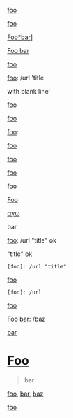 <!-- http://spec.commonmark.org/0.22/#link-reference-definitions -->

<!-- http://spec.commonmark.org/0.22/#example-146 -->
[foo]: /url "title"

[foo]

<!-- http://spec.commonmark.org/0.22/#example-147 -->
[foo]:
   /url
        'the title'

[foo]

<!-- http://spec.commonmark.org/0.22/#example-148 -->
[Foo*bar\]]:my_(url) 'title (with parens)'

[Foo*bar\]]

<!-- http://spec.commonmark.org/0.22/#example-149 -->
[Foo bar]:
<my url>
'title'

[Foo bar]

<!-- http://spec.commonmark.org/0.22/#example-150 -->
[foo]: /url '
title
line1
line2
'

[foo]

<!-- http://spec.commonmark.org/0.22/#example-151 -->
[foo]: /url 'title

with blank line'

[foo]

<!-- http://spec.commonmark.org/0.22/#example-152 -->
[foo]:
/url

[foo]

<!-- http://spec.commonmark.org/0.22/#example-153 -->
[foo]:

[foo]

<!-- http://spec.commonmark.org/0.22/#example-154 -->
[foo]: /url\bar\*baz "foo\"bar\baz"

[foo]

<!-- http://spec.commonmark.org/0.22/#example-155 -->
[foo]

[foo]: url

<!-- http://spec.commonmark.org/0.22/#example-156 -->
[foo]

[foo]: first
[foo]: second

<!-- http://spec.commonmark.org/0.22/#example-157 -->
[FOO]: /url

[Foo]

<!-- http://spec.commonmark.org/0.22/#example-158 -->
[ΑΓΩ]: /φου

[αγω]

<!-- http://spec.commonmark.org/0.22/#example-159 -->
[foo]: /url

<!-- http://spec.commonmark.org/0.22/#example-160 -->
[
foo
]: /url
bar

<!-- http://spec.commonmark.org/0.22/#example-161 -->
[foo]: /url "title" ok

<!-- http://spec.commonmark.org/0.22/#example-162 -->
[foo]: /url
"title" ok

<!-- http://spec.commonmark.org/0.22/#example-163 -->
    [foo]: /url "title"

[foo]

<!-- http://spec.commonmark.org/0.22/#example-164 -->
```
[foo]: /url
```

[foo]

<!-- http://spec.commonmark.org/0.22/#example-165 -->
Foo
[bar]: /baz

[bar]

<!-- http://spec.commonmark.org/0.22/#example-166 -->
# [Foo]
[foo]: /url
> bar

<!-- http://spec.commonmark.org/0.22/#example-167 -->
[foo]: /foo-url "foo"
[bar]: /bar-url
  "bar"
[baz]: /baz-url

[foo],
[bar],
[baz]

<!-- http://spec.commonmark.org/0.22/#example-168 -->
[foo]

> [foo]: /url
